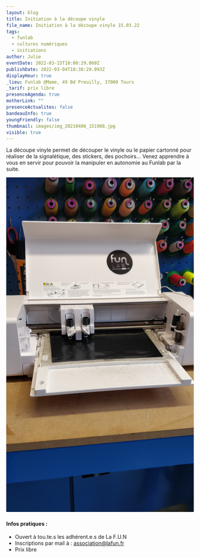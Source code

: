 ```yaml
---
layout: blog
title: Initiation à la découpe vinyle
file_name: Initiation à la découpe vinyle 15.03.22
tags:
  - funlab
  - cultures numériques
  - initiations
author: Julie
eventDate: 2022-03-15T18:00:29.060Z
publishDate: 2022-03-04T10:38:29.093Z
displayHour: true
_lieu: Funlab @Mame, 49 Bd Preuilly, 37000 Tours
_tarif: prix libre
presenceAgenda: true
motherLink: ""
presenceActualites: false
bandeauInfo: true
youngFriendly: false
thumbnail: images/img_20210406_151908.jpg
visible: true
---
```

La découpe vinyle permet de découper le vinyle ou le papier cartonné pour réaliser de la signalétique, des stickers, des pochoirs... Venez apprendre à vous en servir pour pouvoir la manipuler en autonomie au Funlab par la suite.

![](images/img_20210406_151908.jpg)

#### Infos pratiques :

* Ouvert à tou.te.s les adhérent.e.s de La F.U.N
* Inscriptions par mail à : association@lafun.fr
* Prix libre